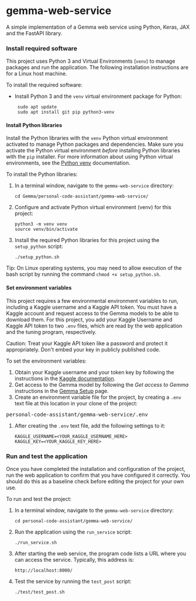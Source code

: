# gemma-web-service

A simple implementation of a Gemma web service using Python, Keras, JAX and the 
FastAPI library.

### Install required software

This project uses Python 3 and Virtual Environments (`venv`) to manage packages
and run the application. The following installation instructions are for a Linux
host machine.

To install the required software:

*  Install Python 3 and the `venv` virtual environment package for Python:

        sudo apt update
        sudo apt install git pip python3-venv

#### Install Python libraries

Install the Python libraries with the `venv` Python virtual environment
activated to manage Python packages and dependencies. Make sure you activate the
Python virtual environment *before* installing Python libraries with the `pip`
installer. For more information about using Python virtual environments, see the
[Python venv](https://docs.python.org/3/library/venv.html) documentation.

To install the Python libraries:

1.  In a terminal window, navigate to the `gemma-web-service` directory:

        cd Gemma/personal-code-assistant/gemma-web-service/

1.  Configure and activate Python virtual environment (venv) for this project:

        python3 -m venv venv
        source venv/bin/activate

1.  Install the required Python libraries for this project using the
    `setup_python` script:

        ./setup_python.sh

Tip: On Linux operating systems, you may need to allow execution of the bash
script by running the command `chmod +x setup_python.sh`.

#### Set environment variables

This project requires a few environmental environment variables to run,
including a Kaggle username and a Kaggle API token. You must have a Kaggle
account and request access to the Gemma models to be able to download them. For
this project, you add your Kaggle Username and Kaggle API token to two `.env`
files, which are read by the web application and the tuning program,
respectively.

Caution: Treat your Kaggle API token like a password and protect it
appropriately. Don't embed your key in publicly published code.

To set the environment variables:

1.  Obtain your Kaggle username and your token key by following the instructions
    in the [Kaggle documentation](https://www.kaggle.com/docs/api#authentication).
1.  Get access to the Gemma model by following the *Get access to Gemma*
    instructions in the [Gemma Setup](/gemma/docs/setup#get-access) page.
1.  Create an environment variable file for the project, by creating a
    `.env` text file at this location in your clone of the project:
<pre>
personal-code-assistant/gemma-web-service/.env
</pre>
1.  After creating the `.env` text file, add the following settings to it:

        KAGGLE_USERNAME=<YOUR_KAGGLE_USERNAME_HERE>
        KAGGLE_KEY=<YOUR_KAGGLE_KEY_HERE>

### Run and test the application

Once you have completed the installation and configuration of the project, run
the web application to confirm that you have configured it correctly. You should
do this as a baseline check before editing the project for your own use.

To run and test the project:

1.  In a terminal window, navigate to the `gemma-web-service` directory:

        cd personal-code-assistant/gemma-web-service/

1.  Run the application using the `run_service` script:

        ./run_service.sh

1.  After starting the web service, the program code lists a URL where
    you can access the service. Typically, this address is:

        http://localhost:8000/

1.  Test the service by running the `test_post` script:

        ./test/test_post.sh